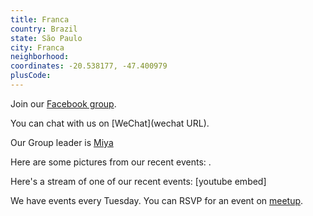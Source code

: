 ```yaml
---
title: Franca
country: Brazil
state: São Paulo
city: Franca
neighborhood: 
coordinates: -20.538177, -47.400979
plusCode:
---
```

Join our [Facebook group](https://www.facebook.com/groups/free.code.camp.franca).

You can chat with us on [WeChat](wechat URL).

Our Group leader is [Miya](freecodecamp.org/miya)

Here are some pictures from our recent events:
![]().

Here's a stream of one of our recent events:
[youtube embed]

We have events every Tuesday. You can RSVP for an event on [meetup](meetupurl).
